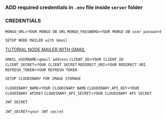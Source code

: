 ### ADD required credentials in `.env` file inside `server` folder

### CREDENTIALS

`MONGO_URL`=`YOUR MONGO DB URL`
`MONGO_PASSWORD`=`YOUR MONGO DB user password`

```
SETUP NODE MAILER with Gmail
```

[TUTORIAL NODE MAILER WITH GMAIL](https://www.youtube.com/watch?v=-rcRf7yswfM)

`GMAIL_USERNAME`=`gmail address`
`CLIENT_ID`=`YOUR CLIENT ID`
`CLIENT_SECRET`=`YOUR CLIENT SECRET`
`REDIRECT_URI`=`YOUR REDIRECT URI`
`REFRESH_TOKEN`=`YOUR REFRESH TOKEN`

```
SETUP CLOUDINARY FOR IMAGE STORAGE
```

`CLOUDINARY_NAME`=`YOUR CLOUDINARY NAME`
`CLOUDINARY_API_KEY`=`YOUR CLOUDINARY APIKEY`
`CLOUDINARY_API_SECRET`=`YOUR CLOUDINARY API SECRET`

```
JWT SECRET
```

`JWT_SECRET`=`your JWT secret`
